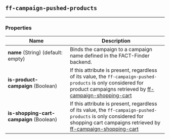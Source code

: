 ## `ff-campaign-pushed-products`
___
### Properties
| Name | Description |
| ---- | ----------- |
| **name**&nbsp;(String) (default: empty) | Binds the campaign to a campaign name defined in the FACT-Finder backend. |
| **is-product-campaign**&nbsp;(Boolean) | If this attribute is present, regardless of its value, the `ff-campaign-pushed-products` is only considered for product campaigns retrieved by [ff-campaign-shopping-cart](/documentation/3.0/ff-campaign-shopping-cart) |
| **is-shopping-cart-campaign**&nbsp;(Boolean) | If this attribute is present, regardless of its value, the `ff-campaign-pushed-products` is only considered for shopping cart campaigns retrieved by [ff-campaign-shopping-cart](/documentation/3.0/ff-campaign-shopping-cart) |
